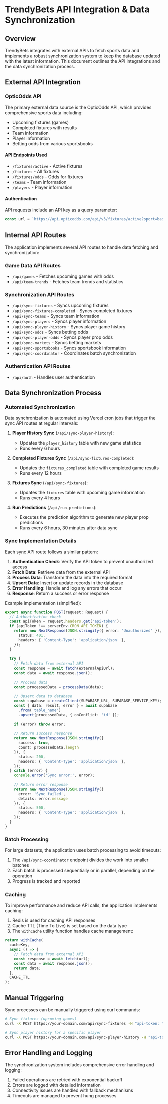 # TrendyBets API Integration & Data Synchronization

## Overview

TrendyBets integrates with external APIs to fetch sports data and implements a robust synchronization system to keep the database updated with the latest information. This document outlines the API integrations and the data synchronization process.

## External API Integration

### OpticOdds API

The primary external data source is the OpticOdds API, which provides comprehensive sports data including:

- Upcoming fixtures (games)
- Completed fixtures with results
- Team information
- Player information
- Betting odds from various sportsbooks

#### API Endpoints Used

- `/fixtures/active` - Active fixtures
- `/fixtures` - All fixtures
- `/fixtures/odds` - Odds for fixtures
- `/teams` - Team information
- `/players` - Player information

#### Authentication

API requests include an API key as a query parameter:

```typescript
const url = `https://api.opticodds.com/api/v3/fixtures/active?sport=basketball&league=nba&key=${serverEnv.OPTIC_ODDS_API_KEY}`
```

## Internal API Routes

The application implements several API routes to handle data fetching and synchronization:

### Game Data API Routes

- `/api/games` - Fetches upcoming games with odds
- `/api/team-trends` - Fetches team trends and statistics

### Synchronization API Routes

- `/api/sync-fixtures` - Syncs upcoming fixtures
- `/api/sync-fixtures-completed` - Syncs completed fixtures
- `/api/sync-teams` - Syncs team information
- `/api/sync-players` - Syncs player information
- `/api/sync-player-history` - Syncs player game history
- `/api/sync-odds` - Syncs betting odds
- `/api/sync-player-odds` - Syncs player prop odds
- `/api/sync-markets` - Syncs betting markets
- `/api/sync-sportsbooks` - Syncs sportsbook information
- `/api/sync-coordinator` - Coordinates batch synchronization

### Authentication API Routes

- `/api/auth` - Handles user authentication

## Data Synchronization Process

### Automated Synchronization

Data synchronization is automated using Vercel cron jobs that trigger the sync API routes at regular intervals:

1. **Player History Sync** (`/api/sync-player-history`):
   - Updates the `player_history` table with new game statistics
   - Runs every 6 hours

2. **Completed Fixtures Sync** (`/api/sync-fixtures-completed`):
   - Updates the `fixtures_completed` table with completed game results
   - Runs every 12 hours

3. **Fixtures Sync** (`/api/sync-fixtures`):
   - Updates the `fixtures` table with upcoming game information
   - Runs every 4 hours

4. **Run Predictions** (`/api/run-predictions`):
   - Executes the prediction algorithm to generate new player prop predictions
   - Runs every 6 hours, 30 minutes after data sync

### Sync Implementation Details

Each sync API route follows a similar pattern:

1. **Authentication Check**: Verify the API token to prevent unauthorized access
2. **Fetch Data**: Retrieve data from the external API
3. **Process Data**: Transform the data into the required format
4. **Upsert Data**: Insert or update records in the database
5. **Error Handling**: Handle and log any errors that occur
6. **Response**: Return a success or error response

Example implementation (simplified):

```typescript
export async function POST(request: Request) {
  // Authentication check
  const apiToken = request.headers.get('api-token');
  if (apiToken !== serverEnv.CRON_API_TOKEN) {
    return new NextResponse(JSON.stringify({ error: 'Unauthorized' }), {
      status: 401,
      headers: { 'Content-Type': 'application/json' },
    });
  }
  
  try {
    // Fetch data from external API
    const response = await fetch(externalApiUrl);
    const data = await response.json();
    
    // Process data
    const processedData = processData(data);
    
    // Upsert data to database
    const supabase = createClient(SUPABASE_URL, SUPABASE_SERVICE_KEY);
    const { data: result, error } = await supabase
      .from('table_name')
      .upsert(processedData, { onConflict: 'id' });
    
    if (error) throw error;
    
    // Return success response
    return new NextResponse(JSON.stringify({ 
      success: true, 
      count: processedData.length 
    }), {
      status: 200,
      headers: { 'Content-Type': 'application/json' },
    });
  } catch (error) {
    console.error('Sync error:', error);
    
    // Return error response
    return new NextResponse(JSON.stringify({ 
      error: 'Sync failed', 
      details: error.message 
    }), {
      status: 500,
      headers: { 'Content-Type': 'application/json' },
    });
  }
}
```

### Batch Processing

For large datasets, the application uses batch processing to avoid timeouts:

1. The `/api/sync-coordinator` endpoint divides the work into smaller batches
2. Each batch is processed sequentially or in parallel, depending on the operation
3. Progress is tracked and reported

### Caching

To improve performance and reduce API calls, the application implements caching:

1. Redis is used for caching API responses
2. Cache TTL (Time To Live) is set based on the data type
3. The `withCache` utility function handles cache management:

```typescript
return withCache(
  cacheKey,
  async () => {
    // Fetch data from external API
    const response = await fetch(url);
    const data = await response.json();
    return data;
  },
  CACHE_TTL
);
```

## Manual Triggering

Sync processes can be manually triggered using curl commands:

```bash
# Sync fixtures (upcoming games)
curl -X POST https://your-domain.com/api/sync-fixtures -H "api-token: YOUR_API_TOKEN"

# Sync player history for a specific player
curl -X POST https://your-domain.com/api/sync-player-history -H "api-token: YOUR_API_TOKEN" -H "Content-Type: application/json" -d '{"player_id": 123}'
```

## Error Handling and Logging

The synchronization system includes comprehensive error handling and logging:

1. Failed operations are retried with exponential backoff
2. Errors are logged with detailed information
3. Connectivity issues are handled with fallback mechanisms
4. Timeouts are managed to prevent hung processes
